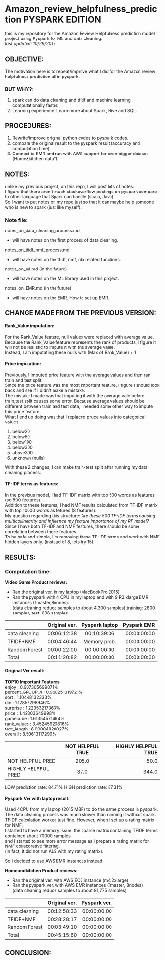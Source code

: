# Amazon_review_helpfulness_prediction PYSPARK EDITION
this is my repository for the Amazon Review Helpfulness prediction model project using Pyspark for ML and data cleaning.  
_last updated: 10/29/2017_  
  
## OBJECTIVE:
The motivation here is to repeat/improve what I did for the Amazon review helpfulness prediction all in pyspark.  
  
### BUT WHY?:
1. spark can do data cleaning and tfidf and machine learning computationally faster.  
2. Learning experience. Learn more about Spark, Hive and SQL.
  
## PROCEDURES:
1. Rewrite/improve original python codes to pyspark codes.  
2. compare the original result to the pyspark result (accuracy and computation time).  
3. Connect to EMR and run with AWS support for even bigger dataset (Home&kitchen data?).  


## NOTES:
unlike my previous project, on this repo, I will post lots of notes.  
I figure that there aren't much stackoverflow postings on pyspark compare to other language that Spark can handle (scala, Java).  
So I want to put notes on my repo just so that it can maybe help someone who is new to spark (just like myself).  
  
### Note file:
notes_on_data_cleaning_process.md  
  - will have notes on the first process of data cleaning. 
  
notes_on_tfidf_nmf_process.md  
  - will have notes on the tfidf, nmf, nlp related functions.  
  
notes_on_ml.md (in the future)  
  - will have notes on the ML library used in this project.  
  
notes_on_EMR.md (in the future)  
  - will have notes on the EMR. How to set up EMR.  
  
## CHANGE MADE FROM THE PREVIOUS VERSION:

#### Rank_Value imputation:
For the Rank_Value feature, null values were replaced with average value.  
Because the Rank_Value feature represents the rank of products, I figure it will not be realistic to impute it with the average value.  
Instead, I am imputating these nulls with (Max of Rank_Value) + 1

#### Price imputation:
Previously, I imputed price feature with the average values and then ran train and test split.  
Since the price feature was the most important feature, I figure I should look back and see if I didn't make a mistake.  
The mistake I made was that imputing it with the average vale before train,test split causes some error.
Because average values should be different between train and test data, I needed some other way to impute this price feature.  
What I end up doing was that I replaced pruce values into categorical values.
1. below20  
2. below50  
3. below100  
4. below300  
5. above300  
6. unknown (nulls)  
  
With these 2 changes, I can make train-test split after running my data cleaning process.  
  
#### TF-IDF terms as features:
In the previous model, I had TF-IDF matrix with top 500 words as features (so 500 features).  
Addition to these features, I had NMF results calculated from TF-IDF matrix with top 10000 words as fetures (8 features).  
My question regarding this structure:
*Are these 500 TF-IDF terms causing multicollinearity and influence my feature importance of my RF model?*  
Since I have both TF-IDF and NMF features, there should be some correlation between these features.  
To be safe and simple, I'm removing these TF-IDF terms and work with NMF hidden layers only. (instead of 8, lets try 15).  
  
## RESULTS:
### Computation time:
**Video Game Product reviews:**    
- Ran the original ver. in my laptop (MacBookPro 2015)  
- Ran the pyspark with 4 CPU in my laptop and with 9 R3.xlarge EMR instances (1master,8nodes).  
(data cleaning reduce samples to about 4,300 samples) 
training: 2800 samples, test: 636 samples   
  
|               |   Original ver.   |  Pyspark laptop  |   Pyspark EMR   |
| ------------- |:-----------------:|:----------------:| ---------------:|
| data cleaning |    00:06:12:38    |   00:10:39:36    |   00:00:00:00   |
|   TFIDF+NMF   |    00:04:46:44    |   Memory prob.   |   00:00:00:00   |
| Random Forest |    00:00:22:00    |   00:00:00:00    |   00:00:00:00   |
|    Total      |    00:11:20:82    |   00:00:00:00    |   00:00:00:00   |
  
  
#### Original Ver result:
  
 **TOP10 Important Features**   
enjoy : 0.907305699071%  
percent_GROUP_4 : 0.960251319721%  
sort : 1.10448132333%  
die : 1.12857298946%  
surprise : 1.22353217363%  
price : 1.42303649998%  
gamecube : 1.61354571494%  
rank_values : 3.45245920816%  
text_length : 6.00004820027%  
overall : 8.50613117299%  

 |                      | NOT HELPFUL TRUE | HIGHLY HELPFUL TRUE |
 | -------------------- |:----------------:| -------------------:|
 |   NOT HELPFUL PRED   |      205.0       |         50.0        |
 | HIGHLY HELPFUL PRED  |       37.0       |        344.0        |

LOW prediction rate: 84.71%
HIGH prediction rate: 87.31%
  
#### Pyspark Ver with laptop result:
Used 4CPU from my laptop (2015 MBP) to do the same process in pyspark.  
The data cleaning process was much slower than running it without spark.  
TFIDF calculation worked just fine. However, when I set up a rating matrix for NMF,  
I started to have a memory issue. the sparse matrix containing TFIDF terms contained about 70000 samples  
and I started to see more error message as I prepare a rating matrix for NMF collaborative filtering.  
(in fact, it did not run ALS with my rating matrix).  

So I decided to use AWS EMR instances instead.  

**Homeandkitchen Product reviews:**
- Ran the original ver. with AWS EC2 instance (m4.2xlarge)
- Ran the pyspark ver. with AWS EMR instances (1master, 8nodes)  
(data cleaning reduce samples to about 81,775 samples)  

|               |   Original ver.   |   Pyspark ver.   |
| ------------- |:-----------------:| ----------------:|
| data cleaning |    00:12:58:33    |   00:00:00:00    |
|   TFIDF+NMF   |    00:28:28:17    |   00:00:00:00    |
| Random Forest |    00:03:49:10    |   00:00:00:00    |
|    Total      |    00:45:15:60    |   00:00:00:00    |


## CONCLUSION:

